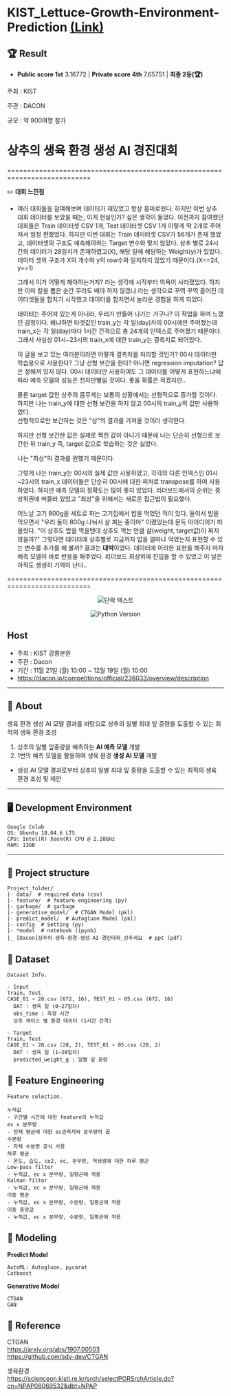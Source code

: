 # KIST_Lettuce-Growth-Environment-Prediction  [(Link)](https://dacon.io/competitions/official/236033/overview/description)

## 🏆 Result
- **Public score 1st** 3.16772 | **Private score 4th** 7.65751 | **최종 2등(🏆)**

주최 : KIST

주관 : DACON

규모 : 약 800여명 참가



# 상추의 생육 환경 생성 AI 경진대회

===========================================================================

✏️
**대회 느낀점**
 - 여러 대회들을 참여해보며 데이터가 재밌었고 항상 흥미로웠다.
   하지만 이번 상추 대회 데이터를 보았을 때는, 이게 현실인가? 싶은 생각이 들었다.
   이전까지 참여했던 대회들은 Train 데이터셋 CSV 1개, Test 데이터셋 CSV 1개
   이렇게 딱 2개로 주어져서 엄청 편했었다.
   하지만 이번 대회는 Train 데이터셋 CSV가 56개가 존재 했었고, 데이터셋의 구조도 예측해야하는 Target 변수와 맞지 않았다.
   상추 별로 24시간의 데이터가 28일치가 존재하였고(X), 해당 일에 해당하는 Weight(y)가 있었다.
   데이터 셋의 구조가 X의 개수와 y의 row수와 일치하지 않았기 때문이다.(X==24, y==1)

   그래서 이거 어떻게 해야하는거지? 라는 생각에 시작부터 의욕이 사라졌었다.
   하지만 이미 칼을 뽑은 순간 무라도 배야 하지 않겠냐 라는 생각으로
   꾸역 꾸역 흩어진 데이터셋들을 합치기 시작했고
   데이터를 합치면서 놀라운 경험을 하게 되었다.
   
   데이터는 주어져 있는게 아니라, 우리가 만들어 나가는 거구나?
   이 작업을 하며 느꼈던 감정이다.
   왜냐하면 타겟값인 train_y는 각 일(day)차의 00시에만 주어졌는데
   train_x는 각 일(day)마다 1시간 간격으로 총 24개의 인덱스로 주어졌기 때문이다.
   그래서 사실상 01시~23시의 train_x에 대한 train_y는 결측치로 되어있다.

   이 글을 보고 있는 여러분이라면 어떻게 결측치를 처리할 것인가?
   00시 데이터만 학습용으로 사용한다? 그냥 선형 보간을 한다? 아니면 regression imputation?
   답은 정해져 있지 않다.
   00시 데이터만 사용하여도 그 데이터를 어떻게 표현하느냐에 따라 예측 모델의 성능은 천차만별일 것이다.
   좋을 확률은 적겠지만..

   물론 target 값인 상추의 몸무게는 보통의 상황에서는 선형적으로 증가할 것이다.  
   하지만 나는 train_y에 대한 선형 보간을 하지 않고 00시의 train_y의 값만 사용하였다.  
   선형적으로만 보간하는 것은 "상"의 결과를 가져올 것이라 생각한다.  

   하지만 선형 보간한 값은 실제로 찍힌 값이 아니기 때문에 나는 단순히 선형으로 보간한 뒤 train_y 즉, target 값으로 학습하는 것은 싫었다.  

   나는 "최상"의 결과를 원했기 때문이다.  
   
   그렇게 나는 train_y는 00시의 실제 값만 사용하였고, 각각의 다른 인덱스인 01시~23시의 train_x 데이터들은 단순히 00시에 대한 피처로 transpose를 하여 사용하였다.
   하지만 예측 모델의 정확도는 많이 좋지 않았다.
   리더보드에서의 순위는 중상위권에 머물러 있었고
   "최상"을 위해서는 새로운 접근법이 필요했다.

   어느날 고기 800g을 세트로 파는 고기집에서
   밥을 먹었던 적이 있다.
   둘이서 밥을 먹으면서 "우리 둘이 800g 나눠서 살 찌는 중이야" 이랬었는데
   문득 아이디어가 떠올랐다.
   "어 상추도 밥을 먹을텐데 상추도 먹는 만큼 살(weight, target값)이 찌지 않을까?"
   그렇다면 데이터에 상추별로 지금까지 밥을 얼마나 먹었는지 표현할 수 있는 변수를 추가를 해 볼까?
   결과는 **대박**이었다.
   데이터에 이러한 표현을 해주자 마자 예측 모델이 바로 반응을 해주었다.
   리더보드 최상위에 진입을 할 수 있었고
   이 날은 아직도 생생히 기억이 난다..

   
   
   

 

===========================================================================

<div align=center>
  
  ![단락 텍스트](./img/Lettuce%20Growth%20Environment%20Prediction.png)
</div>


<div align="center">
    
  ![Python Version](https://img.shields.io/badge/Python-3.8.16-blue)
</div>


## Host
- 주최 : KIST 강릉분원
- 주관 : Dacon
- 기간 : 11월 21일 (월) 10:00 ~ 12월 19일 (월) 10:00
- https://dacon.io/competitions/official/236033/overview/description
---
## 🧐 About
생육 환경 생성 AI 모델 결과를 바탕으로 상추의 일별 최대 잎 중량을 도출할 수 있는 최적의 생육 환경 조성


1. 상추의 일별 잎중량을 예측하는 **AI 예측 모델** 개발 
2. 1번의 예측 모델을 활용하여 생육 환경 **생성 AI 모델** 개발 
  - 생성 AI 모델 결과로부터 상추의 일별 최대 잎 중량을 도출할 수 있는 최적의 생육 환경 조성 및 제안 

---
## 🖥️ Development Environment
```
Google Colab
OS: Ubuntu 18.04.6 LTS
CPU: Intel(R) Xeon(R) CPU @ 2.20GHz
RAM: 13GB
```
---
## 🔖 Project structure

```
Project_folder/
|- data/  # required data (csv)
|- feature/  # feature engineering (py)
|- garbage/  # garbage 
|- generative_model/  # CTGAN Model (pkl)
|- predict_model/  # Autogluon Model (pkl)
|- config  # Setting (py)
|- *model  # notebook (ipynb)
|_ [Dacon]상추의-생육-환경-생성-AI-경진대회_상추세요  # ppt (pdf) 
```
## 📖 Dataset

```
Dataset Info.

- Input
Train, Test
CASE_01 ~ 28.csv (672, 16), TEST_01 ~ 05.csv (672, 16)
  DAT : 생육 일 (0~27일차)
  obs_time : 측정 시간
  상추 케이스 별 환경 데이터 (1시간 간격)

- Target
Train, Test
CASE_01 ~ 28.csv (28, 2), TEST_01 ~ 05.csv (28, 2)
  DAT : 생육 일 (1~28일차)
  predicted_weight_g : 일별 잎 중량
```


## 🔧 Feature Engineering
```
Feature selection.

누적값
- 구간별 시간에 대한 feature의 누적값
ex x 분무량
- 전체 평균에 대한 ec관측치와 분무량의 곱
수분량
- 자체 수분량 공식 사용
하루 평균
- 온도, 습도, co2, ec, 분무량, 적생광에 대한 하루 평균
Low-pass filter
- 누적값, ec x 분무량, 일평균에 적용
Kalman filter
- 누적값, ec x 분무량, 일평균에 적용
이동 평균
- 누적값, ec x 분무량, 수분량, 일평균에 적용
이동 중앙값
- 누적값, ec x 분무량, 수분량, 일평균에 적용
```

## 🎈 Modeling

**Predict Model**
```
AutoML: Autogluon, pycarat
Catboost
```
**Generative Model**
```
CTGAN
GAN
```



## 📖 Reference
CTGAN  
https://arxiv.org/abs/1907.00503  
https://github.com/sdv-dev/CTGAN  

생육환경  
https://scienceon.kisti.re.kr/srch/selectPORSrchArticle.do?cn=NPAP08069532&dbt=NPAP

